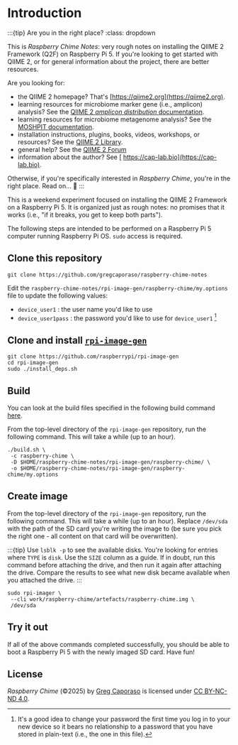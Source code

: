 # Introduction

:::{tip} Are you in the right place?
:class: dropdown

This is *Raspberry Chime Notes*: very rough notes on installing the QIIME 2 Framework (Q2F) on Raspberry Pi 5.
If you're looking to get started with QIIME 2, or for general information about the project, there are better resources.

Are you looking for:
- the QIIME 2 homepage? That's [https://qiime2.org](https://qiime2.org).
- learning resources for microbiome marker gene (i.e., amplicon) analysis? See the [QIIME 2 *amplicon distribution* documentation](https://amplicon-docs.readthedocs.io).
- learning resources for microbiome metagenome analysis? See the [MOSHPIT documentation](https://moshpit.readthedocs.io).
- installation instructions, plugins, books, videos, workshops, or resources? See the [QIIME 2 Library](https://library.qiime2.org).
- general help? See the [QIIME 2 Forum](https://forum.qiime2.org)
- information about the author? See [ https://cap-lab.bio](https://cap-lab.bio).

Otherwise, if you're specifically interested in *Raspberry Chime*, you're in the right place.
Read on... 📖
:::

This is a weekend experiment focused on installing the QIIME 2 Framework on a Raspberry Pi 5.
It is organized just as rough notes: no promises that it works (i.e., "if it breaks, you get to keep both parts").

The following steps are intended to be performed on a Raspberry Pi 5 computer running Raspberry Pi OS.
`sudo` access is required.

## Clone this repository

```shell
git clone https://github.com/gregcaporaso/raspberry-chime-notes
```

Edit the `raspberry-chime-notes/rpi-image-gen/raspberry-chime/my.options` file to update the following values:
- `device_user1` : the user name you'd like to use
- `device_user1pass` : the password you'd like to use for `device_user1` [^change-your-password]

## Clone and install [`rpi-image-gen`](https://github.com/raspberrypi/rpi-image-gen)

```shell
git clone https://github.com/raspberrypi/rpi-image-gen
cd rpi-image-gen
sudo ./install_deps.sh
```

## Build

You can look at the build files specified in the following build command [here](https://github.com/gregcaporaso/raspberry-chime-notes/tree/main/rpi-image-gen/raspberry-chime).

From the top-level directory of the `rpi-image-gen` repository, run the following command.
This will take a while (up to an hour).

```shell
./build.sh \
 -c raspberry-chime \
 -D $HOME/raspberry-chime-notes/rpi-image-gen/raspberry-chime/ \
 -o $HOME/raspberry-chime-notes/rpi-image-gen/raspberry-chime/my.options
```

## Create image

From the top-level directory of the `rpi-image-gen` repository, run the following command.
This will take a while (up to an hour).
Replace `/dev/sda` with the path of the SD card you're writing the image to (be sure you pick the right one - all content on that card will be overwritten).

:::{tip}
Use `lsblk -p` to see the available disks.
You're looking for entries where `TYPE` is `disk`.
Use the `SIZE` column as a guide.
If in doubt, run this command before attaching the drive, and then run it again after attaching the drive.
Compare the results to see what new disk became available when you attached the drive.
:::

```shell
sudo rpi-imager \
 --cli work/raspberry-chime/artefacts/raspberry-chime.img \
 /dev/sda
```

## Try it out

If all of the above commands completed successfully, you should be able to boot a Raspberry Pi 5 with the newly imaged SD card.
Have fun!

## License

 *Raspberry Chime* (©2025) by [Greg Caporaso](https://cap-lab.bio) is licensed under [CC BY-NC-ND 4.0](https://creativecommons.org/licenses/by-nc-nd/4.0/deed.en).

[^change-your-password]: It's a good idea to change your password the first time you log in to your new device so it bears no relationship to a password that you have stored in plain-text (i.e., the one in this file).
